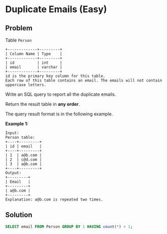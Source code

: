 # Duplicate Emails (Easy)
  
## Problem
Table `Person`
~~~
+-------------+---------+
| Column Name | Type    |
+-------------+---------+
| id          | int     |
| email       | varchar |
+-------------+---------+
id is the primary key column for this table.
Each row of this table contains an email. The emails will not contain uppercase letters.
~~~

Write an SQL query to report all the duplicate emails.

Return the result table in **any order**.

The query result format is in the following example.

**Example 1:**
~~~
Input: 
Person table:
+----+---------+
| id | email   |
+----+---------+
| 1  | a@b.com |
| 2  | c@d.com |
| 3  | a@b.com |
+----+---------+
Output: 
+---------+
| Email   |
+---------+
| a@b.com |
+---------+
Explanation: a@b.com is repeated two times.
~~~  
## Solution
```sql
SELECT email FROM Person GROUP BY 1 HAVING count(*) > 1;
```
